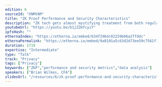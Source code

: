 ```yaml
---
edition: 6
sourceId: "XNMVAM"
title: "ZK Proof Performance and Security Characteristics"
description: "ZK tech gets almost mystifying treatment from both regular users & devs. However, beyond the moon math, quantifiable differences between the zkps deployed in the Ethereum ecosystem can help users and builders understand what they are interacting with. Join me as I explain our methodology for collecting and quantifying these differences in a format digestible for the non-math professor."
youtubeUrl: "https://youtu.be/b1jZZmfcyiY"
ipfsHash: ""
ethernaIndex: "https://etherna.io/embed/634f296dc02259b06a2ffddc"
ethernaPermalink: "https://etherna.io/embed/9a8191a5c63d2d73ee59c7561f11274cedaa0c54a24dba0abbc00a4903c42616"
duration: 1719
expertise: "Intermediate"
type: "Talk"
track: "Privacy"
tags: ["Privacy"]
keywords: ["ZKP","performance and security metrics","data analysis"]
speakers: ["Brian Wilkes, CFA"]
slidesUrl: "/resources/6/zk-proof-performance-and-security-characteristics.pdf"
---
```

